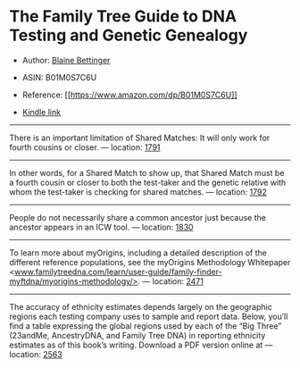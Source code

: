 # The Family Tree Guide to DNA Testing and Genetic Genealogy

* Author: [Blaine Bettinger](https://www.amazon.comundefined)
* ASIN: B01M0S7C6U




* Reference: [[https://www.amazon.com/dp/B01M0S7C6U]]
* [Kindle link](kindle://book?action=open&asin=B01M0S7C6U)


---
There is an important limitation of Shared Matches: It will only work for fourth cousins or closer. — location: [1791](kindle://book?action=open&asin=B01M0S7C6U&location=1791)

---
In other words, for a Shared Match to show up, that Shared Match must be a fourth cousin or closer to both the test-taker and the genetic relative with whom the test-taker is checking for shared matches. — location: [1792](kindle://book?action=open&asin=B01M0S7C6U&location=1792)

---
People do not necessarily share a common ancestor just because the ancestor appears in an ICW tool. — location: [1830](kindle://book?action=open&asin=B01M0S7C6U&location=1830)

---
To learn more about myOrigins, including a detailed description of the different reference populations, see the myOrigins Methodology Whitepaper <www.familytreedna.com/learn/user-guide/family-finder-myftdna/myorigins-methodology/>. — location: [2471](kindle://book?action=open&asin=B01M0S7C6U&location=2471)

---
The accuracy of ethnicity estimates depends largely on the geographic regions each testing company uses to sample and report data. Below, you’ll find a table expressing the global regions used by each of the “Big Three” (23andMe, AncestryDNA, and Family Tree DNA) in reporting ethnicity estimates as of this book’s writing. Download a PDF version online at — location: [2563](kindle://book?action=open&asin=B01M0S7C6U&location=2563)

